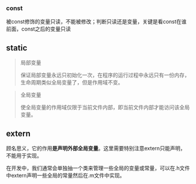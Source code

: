 ### const

被const修饰的变量只读，不能被修改；判断只读还是变量，关键是看const在谁前面，const之后的变量只读

## static

> 局部变量
>
> 保证局部变量永远只初始化一次，在程序的运行过程中永远只有一份内存， 生命周期类似全局变量了，但是作用域不变。

> 全局变量
>
> 使全局变量的作用域仅限于当前文件内部，即当前文件内部才能访问该全局变量。

## extern

顾名思义，它的作用**是声明外部全局变量**。这里需要特别注意extern只能声明，不能用于实现。

在开发中，我们通常会单独抽一个类来管理一些全局的变量或常量，可以在.h文件中extern声明一些全局的常量然后在.m文件中实现。